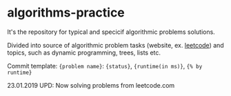 # algorithms-practice

It's the repository for typical and specicif algorithmic problems solutions. 

Divided into source of algorithmic problem tasks (website, ex. [leetcode](leetcode.com)) and topics, such as dynamic programming, trees, lists etc.

Commit template: 
`{problem name}`: `{status}`, `{runtime(in ms)}`, `{% by runtime}`

23.01.2019 UPD: Now solving problems from leetcode.com

